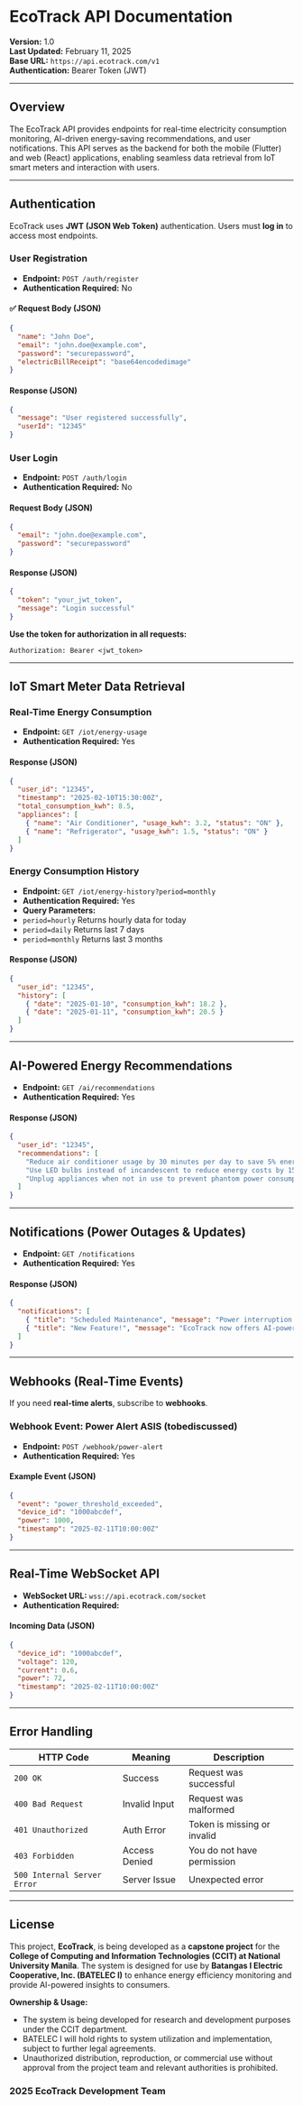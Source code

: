 # EcoTrack API Documentation

**Version:** 1.0  
**Last Updated:** February 11, 2025  
**Base URL:** `https://api.ecotrack.com/v1`  
**Authentication:** Bearer Token (JWT)  

---

## Overview
The EcoTrack API provides endpoints for real-time electricity consumption monitoring, AI-driven energy-saving recommendations, and user notifications. This API serves as the backend for both the mobile (Flutter) and web (React) applications, enabling seamless data retrieval from IoT smart meters and interaction with users.

---

## **Authentication**
EcoTrack uses **JWT (JSON Web Token)** authentication. Users must **log in** to access most endpoints.

### **User Registration**
- **Endpoint:** `POST /auth/register`
- **Authentication Required:** No  

#### ✅ Request Body (JSON)
```json
{
  "name": "John Doe",
  "email": "john.doe@example.com",
  "password": "securepassword",
  "electricBillReceipt": "base64encodedimage"
}
```
#### Response (JSON)
```json
{
  "message": "User registered successfully",
  "userId": "12345"
}
```
### **User Login**
- **Endpoint:** `POST /auth/login`
- **Authentication Required:** No
#### Request Body (JSON)
```json
{
  "email": "john.doe@example.com",
  "password": "securepassword"
}
```
#### Response (JSON)
```json
{
  "token": "your_jwt_token",
  "message": "Login successful"
}
```
 **Use the token for authorization in all requests:**
```
Authorization: Bearer <jwt_token>
```
---
## **IoT Smart Meter Data Retrieval**
### **Real-Time Energy Consumption**
- **Endpoint:** `GET /iot/energy-usage`
- **Authentication Required:** Yes
#### Response (JSON)
```json
{
  "user_id": "12345",
  "timestamp": "2025-02-10T15:30:00Z",
  "total_consumption_kwh": 8.5,
  "appliances": [
    { "name": "Air Conditioner", "usage_kwh": 3.2, "status": "ON" },
    { "name": "Refrigerator", "usage_kwh": 1.5, "status": "ON" }
  ]
}
```
### **Energy Consumption History**
- **Endpoint:** `GET /iot/energy-history?period=monthly`
- **Authentication Required:** Yes
- **Query Parameters:**
 - `period=hourly` Returns hourly data for today
 - `period=daily` Returns last 7 days
 - `period=monthly` Returns last 3 months
#### Response (JSON)
```json
{
  "user_id": "12345",
  "history": [
    { "date": "2025-01-10", "consumption_kwh": 18.2 },
    { "date": "2025-01-11", "consumption_kwh": 20.5 }
  ]
}
```
---
## **AI-Powered Energy Recommendations**
- **Endpoint:** `GET /ai/recommendations`
- **Authentication Required:** Yes
#### Response (JSON)
```json
{
  "user_id": "12345",
  "recommendations": [
    "Reduce air conditioner usage by 30 minutes per day to save 5% energy.",
    "Use LED bulbs instead of incandescent to reduce energy costs by 15%.",
    "Unplug appliances when not in use to prevent phantom power consumption."
  ]
}
```
---
## **Notifications (Power Outages & Updates)**
- **Endpoint:** `GET /notifications`
- **Authentication Required:** Yes
#### Response (JSON)
```json
{
  "notifications": [
    { "title": "Scheduled Maintenance", "message": "Power interruption in District 5 from 2PM - 5PM on Feb 12.", "date": "2025-02-10" },
    { "title": "New Feature!", "message": "EcoTrack now offers AI-powered recommendations for energy saving!", "date": "2025-02-09" }
  ]
}
```
---
## **Webhooks (Real-Time Events)**
If you need **real-time alerts**, subscribe to **webhooks**.
### **Webhook Event: Power Alert** ASIS (tobediscussed)
- **Endpoint:** `POST /webhook/power-alert`
- **Authentication Required:** Yes
#### Example Event (JSON)
```json
{
  "event": "power_threshold_exceeded",
  "device_id": "1000abcdef",
  "power": 1000,
  "timestamp": "2025-02-11T10:00:00Z"
}

```
---
## **Real-Time WebSocket API**
- **WebSocket URL:** `wss://api.ecotrack.com/socket`
- **Authentication Required:**
#### Incoming Data (JSON)
```json
{
  "device_id": "1000abcdef",
  "voltage": 120,
  "current": 0.6,
  "power": 72,
  "timestamp": "2025-02-11T10:00:00Z"
}
```
---
## **Error Handling**
| **HTTP Code** | **Meaning** | **Description** |
|--------------|------------|----------------|
| `200 OK` | Success | Request was successful |
| `400 Bad Request` | Invalid Input | Request was malformed |
| `401 Unauthorized` | Auth Error | Token is missing or invalid |
| `403 Forbidden` | Access Denied | You do not have permission |
| `500 Internal Server Error` | Server Issue | Unexpected error |
---

## License
This project, **EcoTrack**, is being developed as a **capstone project** for the **College of Computing and Information Technologies (CCIT) at National University Manila**. The system is designed for use by **Batangas I Electric Cooperative, Inc. (BATELEC I)** to enhance energy efficiency monitoring and provide AI-powered insights to consumers.

**Ownership & Usage:**
- The system is being developed for research and development purposes under the CCIT department.
- BATELEC I will hold rights to system utilization and implementation, subject to further legal agreements.
- Unauthorized distribution, reproduction, or commercial use without approval from the project team and relevant authorities is prohibited.

### 2025 EcoTrack Development Team

